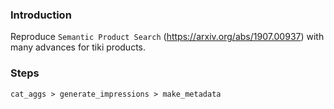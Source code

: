### Introduction
Reproduce `Semantic Product Search` (https://arxiv.org/abs/1907.00937) with many advances for tiki products.

### Steps

`cat_aggs > generate_impressions > make_metadata`

